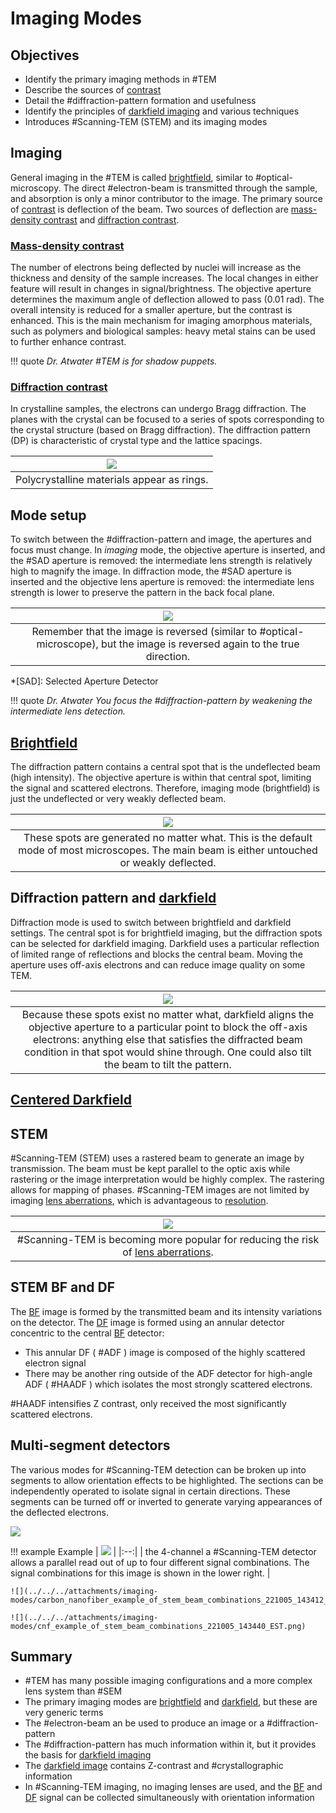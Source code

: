 <!-- 20221005T09:34 -->
# Imaging Modes
## Objectives
- Identify the primary imaging methods in #TEM
- Describe the sources of [contrast](contrast.md)
- Detail the #diffraction-pattern formation and usefulness
- Identify the principles of [darkfield imaging](darkfield.md) and various techniques
- Introduces #Scanning-TEM (STEM) and its imaging modes

## Imaging
General imaging in the #TEM is called [brightfield](brightfield.md), similar to #optical-microscopy.
The direct #electron-beam is transmitted through the sample, and absorption is only a minor contributor to the image.
The primary source of [contrast](contrast.md) is deflection of the beam.
Two sources of deflection are [mass-density contrast](contrast.md#mass-density-contrast) and [diffraction contrast](contrast.md#diffraction-contrast).

### [Mass-density contrast](contrast.md#mass-density-contrast)
The number of electrons being deflected by nuclei will increase as the thickness and density of the sample increases.
The local changes in either feature will result in changes in signal/brightness.
The objective aperture determines the maximum angle of deflection allowed to pass (0.01 rad).
The overall intensity is reduced for a smaller aperture, but the contrast is enhanced.
This is the main mechanism for imaging amorphous materials, such as polymers and biological samples: heavy metal stains can be used to further enhance contrast.

!!! quote <cite> Dr. Atwater
    #TEM is for shadow puppets.

### [Diffraction contrast](contrast.md#diffraction-contrast)
In crystalline samples, the electrons can undergo Bragg diffraction.
The planes with the crystal can be focused to a series of spots corresponding to  the crystal structure (based on Bragg diffraction).
The diffraction pattern (DP) is characteristic of crystal type and the lattice spacings.

| ![](../../../attachments/imaging-modes/diffraction_contrast_221005_140203_EST.png) |
|:--:|
| Polycrystalline materials appear as rings. |

## Mode setup
To switch between the #diffraction-pattern and image, the apertures and focus must change.
In _imaging_ mode, the objective aperture is inserted, and the #SAD aperture is removed: the intermediate lens strength is relatively high to magnify the image.
In diffraction mode, the #SAD aperture is inserted and the objective lens aperture is removed: the intermediate lens strength is lower to preserve the pattern in the back focal plane.

| ![](../../../attachments/imaging-modes/tem_mode_setup_221005_140508_EST.png) |
|:--:|
| Remember that the image is reversed (similar to #optical-microscope), but the image is reversed again to the true direction. |

*[SAD]: Selected Aperture Detector

!!! quote <cite> Dr. Atwater
    You focus the #diffraction-pattern by weakening the intermediate lens detection.

## [Brightfield](brightfield.md#tem)
The diffraction pattern contains a central spot that is the undeflected beam (high intensity).
The objective aperture is within that central spot, limiting the signal and scattered electrons.
Therefore, imaging mode (brightfield) is just the undeflected or very weakly deflected beam.

| ![](../../../attachments/imaging-modes/brightfield_imaging_221005_140908_EST.png) |
|:--:|
| These spots are generated no matter what. This is the default mode of most microscopes. The main beam is either untouched or weakly deflected. |

## Diffraction pattern and [darkfield](darkfield.md#tem)
Diffraction mode is used to switch between brightfield and darkfield settings.
The central spot is for brightfield imaging, but the diffraction spots can be selected for darkfield imaging.
Darkfield uses a particular reflection of limited range of reflections and blocks the central beam.
Moving the aperture uses off-axis electrons and can reduce image quality on some TEM.

| ![](../../../attachments/imaging-modes/diffraction_pattern_and_darkfield._221005_141240_EST.png) |
|:--:|
| Because these spots exist no matter what, darkfield aligns the objective aperture to a particular point to block the off-axis electrons: anything else that satisfies the diffracted beam condition in that spot would shine through. One could also tilt the beam to tilt the pattern. |

## [Centered Darkfield](darkfield.md#centered-darkfield)

## STEM
#Scanning-TEM (STEM) uses a rastered beam to generate an image by transmission.
The beam must be kept parallel to the optic axis while rastering or the image interpretation would be highly complex.
The rastering allows for mapping of phases.
#Scanning-TEM images are not limited by imaging [lens aberrations](aberrations.md), which is advantageous to [resolution](resolution.md).

| ![](../../../attachments/imaging-modes/stem_imaging_diagram_221005_142547_EST.png) |
|:--:|
| #Scanning-TEM is becoming more popular for reducing the risk of [lens aberrations](aberrations.md). |

## STEM BF and DF
The [BF](brightfield.md) image is formed by the transmitted beam and its intensity variations on the detector.
The [DF](darkfield.md) image is formed using an annular detector concentric to the central [BF](brightfield.md) detector:
- This annular DF ( #ADF ) image is composed of the highly scattered electron signal
- There may be another ring outside of the ADF detector for high-angle ADF ( #HAADF ) which isolates the most strongly scattered electrons.

#HAADF intensifies Z contrast, only received the most significantly scattered electrons.

## Multi-segment detectors
The various modes for #Scanning-TEM detection can be broken up into segments to allow orientation effects to be highlighted.
The sections can be independently operated to isolate signal in certain directions.
These segments can be turned off or inverted to generate varying appearances of the deflected electrons.

![](../../../attachments/imaging-modes/multi-segment_detectors_221005_143109_EST.png)

!!! example Example
    | ![](../../../attachments/imaging-modes/viewing_nickel_oxide_nanoparticles_with_stem_beam_combinations_221005_143327_EST.png) |
    |:--:|
    | the 4-channel a #Scanning-TEM detector allows a parallel read out of up to four different signal combinations. The signal combinations for this image is shown in the lower right. |

    ![](../../../attachments/imaging-modes/carbon_nanofiber_example_of_stem_beam_combinations_221005_143412_EST.png)

    ![](../../../attachments/imaging-modes/cnf_example_of_stem_beam_combinations_221005_143440_EST.png)

## Summary
- #TEM has many possible imaging configurations and a more complex lens system than #SEM
- The primary imaging modes are [brightfield](brightfield.md#tem) and [darkfield](darkfield.md#tem), but these are very generic terms
- The #electron-beam an be used to produce an image or a #diffraction-pattern
- The #diffraction-pattern has much information within it, but it provides the basis for [darkfield imaging](darkfield.md)
- The [darkfield image](darkfield.md) contains Z-contrast and #crystallographic information
- In #Scanning-TEM imaging, no imaging lenses are used, and the [BF](brightfield.md) and [DF](darkfield.md) signal can be collected simultaneously with orientation information